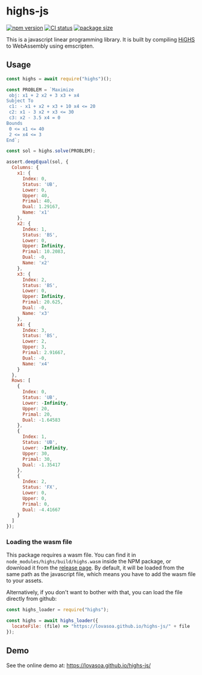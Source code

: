 # highs-js

[![npm version](https://badge.fury.io/js/highs.svg)](https://www.npmjs.com/package/highs)
[![CI status](https://github.com/lovasoa/highs-js/actions/workflows/CI.yml/badge.svg)](https://github.com/lovasoa/highs-js/actions/workflows/CI.yml)
[![package size](https://badgen.net/bundlephobia/minzip/highs)](https://bundlephobia.com/result?p=highs)

This is a javascript linear programming library.
It is built by compiling [HiGHS](https://highs.dev) to WebAssembly using emscripten.

## Usage

```js
const highs = await require("highs")();

const PROBLEM = `Maximize
 obj: x1 + 2 x2 + 3 x3 + x4
Subject To
 c1: - x1 + x2 + x3 + 10 x4 <= 20
 c2: x1 - 3 x2 + x3 <= 30
 c3: x2 - 3.5 x4 = 0
Bounds
 0 <= x1 <= 40
 2 <= x4 <= 3
End`;

const sol = highs.solve(PROBLEM);

assert.deepEqual(sol, {
  Columns: {
    x1: {
      Index: 0,
      Status: 'UB',
      Lower: 0,
      Upper: 40,
      Primal: 40,
      Dual: 1.29167,
      Name: 'x1'
    },
    x2: {
      Index: 1,
      Status: 'BS',
      Lower: 0,
      Upper: Infinity,
      Primal: 10.2083,
      Dual: -0,
      Name: 'x2'
    },
    x3: {
      Index: 2,
      Status: 'BS',
      Lower: 0,
      Upper: Infinity,
      Primal: 20.625,
      Dual: -0,
      Name: 'x3'
    },
    x4: {
      Index: 3,
      Status: 'BS',
      Lower: 2,
      Upper: 3,
      Primal: 2.91667,
      Dual: -0,
      Name: 'x4'
    }
  },
  Rows: [
    {
      Index: 0,
      Status: 'UB',
      Lower: -Infinity,
      Upper: 20,
      Primal: 20,
      Dual: -1.64583
    },
    {
      Index: 1,
      Status: 'UB',
      Lower: -Infinity,
      Upper: 30,
      Primal: 30,
      Dual: -1.35417
    },
    {
      Index: 2,
      Status: 'FX',
      Lower: 0,
      Upper: 0,
      Primal: 0,
      Dual: -4.41667
    }
  ]
});
```

### Loading the wasm file

This package requires a wasm file.
You can find it in `node_modules/highs/build/highs.wasm` inside the NPM package,
or download it from the [release page](https://github.com/lovasoa/highs-js/releases).
By default, it will be loaded from the same path as the javascript file,
which means you have to add the wasm file to your assets.

Alternatively, if you don't want to bother with that, you can load the file directly from github:

```js
const highs_loader = require("highs");

const highs = await highs_loader({
  locateFile: (file) => "https://lovasoa.github.io/highs-js/" + file
});
```

## Demo

See the online demo at: https://lovasoa.github.io/highs-js/
